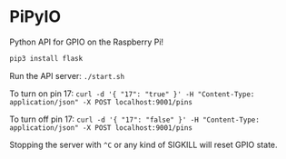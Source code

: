 # PiPyIO

Python API for GPIO on the Raspberry Pi!

```bash
pip3 install flask
```

Run the API server: `./start.sh`

To turn on pin 17: `curl -d '{ "17": "true" }' -H "Content-Type: application/json" -X POST localhost:9001/pins`

To turn off pin 17: `curl -d '{ "17": "false" }' -H "Content-Type: application/json" -X POST localhost:9001/pins`

Stopping the server with `^C` or any kind of SIGKILL will reset GPIO state.
